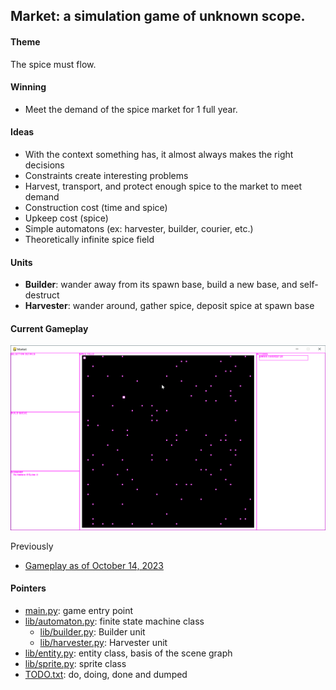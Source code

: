 ## Market: a simulation game of unknown scope.

#### Theme

The spice must flow.

#### Winning

* Meet the demand of the spice market for 1 full year.

#### Ideas

* With the context something has, it almost always makes the right decisions
* Constraints create interesting problems
* Harvest, transport, and protect enough spice to the market to meet demand
* Construction cost (time and spice)
* Upkeep cost (spice)
* Simple automatons (ex: harvester, builder, courier, etc.)
* Theoretically infinite spice field

#### Units

* **Builder**: wander away from its spawn base, build a new base, and self-destruct
* **Harvester**: wander around, gather spice, deposit spice at spawn base

#### Current Gameplay

![Gameplay as of October 21, 2023](doc/screenshots/2023_10_21-progress.gif)

Previously
* [Gameplay as of October 14, 2023](doc/screenshots/2023_10_14-progress.gif)

#### Pointers

* [main.py](main.py): game entry point
* [lib/automaton.py](lib/automaton.py): finite state machine class
  * [lib/builder.py](lib/builder.py): Builder unit
  * [lib/harvester.py](lib/harvester.py): Harvester unit
* [lib/entity.py](lib/entity.py): entity class, basis of the scene graph
* [lib/sprite.py](lib/sprite.py): sprite class
* [TODO.txt](TODO.md): do, doing, done and dumped
